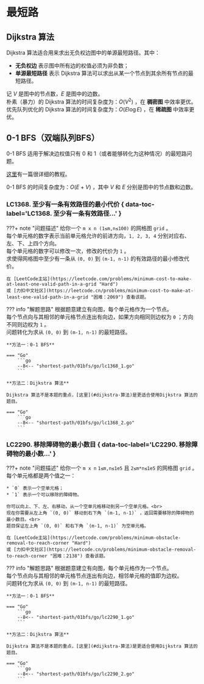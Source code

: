 # 最短路

## Dijkstra 算法

Dijkstra 算法适合用来求出无负权边图中的单源最短路径。其中：

* **无负权边** 表示图中所有边的权值必须为非负数；
* **单源最短路径** 表示 Dijkstra 算法可以求出从某一个节点到其余所有节点的最短路径。

记 $V$ 是图中的节点数，$E$ 是图中的边数。<br>
朴素（暴力）的 Dijkstra 算法的时间复杂度为：$O(V^2)$ ，在 **稠密图** 中效率更优。<br>
优先队列优化的 Dijkstra 算法的时间复杂度为：$O(E\log E)$ ，在 **稀疏图** 中效率更优。

## 0-1 BFS（双端队列BFS）

0-1 BFS 适用于解决边权值只有 $0$ 和 $1$（或者能够转化为这种情况）的最短路问题。

[这里](https://codeforces.com/blog/entry/22276)有一篇很详细的教程。

0-1 BFS 的时间复杂度为：$O(E+V)$ ，其中 $V$ 和 $E$ 分别是图中的节点数和边数。

### LC1368. 至少有一条有效路径的最小代价 { data-toc-label='LC1368. 至少有一条有效路径...' }

???+ note "问题描述"
    给你一个 `m x n (1≤m,n≤100)` 的网格图 `grid` 。<br>
    每个单元格的数字表示当前单元格允许的前进方向，`1, 2, 3, 4` 分别对应右、左、下、上四个方向。<br>
    每个单元格的数字可以修改一次，修改的代价为 `1` 。<br>
    求使得网格图中至少有一条从 `(0, 0)` 到 `(m-1, n-1)` 的有效路径的最小修改代价。

    在 [LeetCode主站](https://leetcode.com/problems/minimum-cost-to-make-at-least-one-valid-path-in-a-grid "Hard")
    或 [力扣中文社区](https://leetcode.cn/problems/minimum-cost-to-make-at-least-one-valid-path-in-a-grid "困难：2069") 查看该题。

??? info "解题思路"
    根据题意建立有向图，每个单元格作为一个节点。<br>
    每个节点向与其相邻的单元格节点连出有向边，如果方向相同则边权为 `0` ；方向不同则边权为 `1` 。<br>
    问题转化为求从 `(0, 0)` 到 `(m-1, n-1)` 的最短路径。

    **方法一：0-1 BFS**

    === "Go"
        ```go
        --8<-- "shortest-path/01bfs/go/lc1368_1.go"
        ```

    **方法二：Dijkstra 算法**

    Dijkstra 算法不是本题的重点，[这里](#dijkstra-算法)是更适合使用Dijkstra 算法的题目。

    === "Go"
        ```go
        --8<-- "shortest-path/01bfs/go/lc1368_2.go"
        ```

### LC2290. 移除障碍物的最小数目 { data-toc-label='LC2290. 移除障碍物的最小数...' }

???+ note "问题描述"
    给你一个 `m x n` `1≤m,n≤1e5` 且 `2≤m*n≤1e5` 的网格图 `grid` 。每个单元格都是两个值之一：

    * `0` 表示一个空单元格；
    * `1` 表示一个可以移除的障碍物。
    
    你可以向上、下、左、右移动，从一个空单元格移动到另一个空单元格。<br>
    现在你需要从左上角 `(0, 0)` 移动到右下角 `(m-1, n-1)` ，返回需要移除的障碍物的最小数目。<br>
    题目保证左上角 `(0, 0)` 和右下角 `(m-1, n-1)` 为空单元格。

    在 [LeetCode主站](https://leetcode.com/problems/minimum-obstacle-removal-to-reach-corner "Hard")
    或 [力扣中文社区](https://leetcode.cn/problems/minimum-obstacle-removal-to-reach-corner "困难：2138") 查看该题。

??? info "解题思路"
    根据题意建立有向图，每个单元格作为一个节点。<br>
    每个节点向与其相邻的单元格节点连出有向边，相邻单元格的值即为边权。<br>
    问题转化为求从 `(0, 0)` 到 `(m-1, n-1)` 的最短路径。

    **方法一：0-1 BFS**

    === "Go"
        ```go
        --8<-- "shortest-path/01bfs/go/lc2290_1.go"
        ```

    **方法二：Dijkstra 算法**

    Dijkstra 算法不是本题的重点，[这里](#dijkstra-算法)是更适合使用Dijkstra 算法的题目。

    === "Go"
        ```go
        --8<-- "shortest-path/01bfs/go/lc2290_2.go"
        ```
